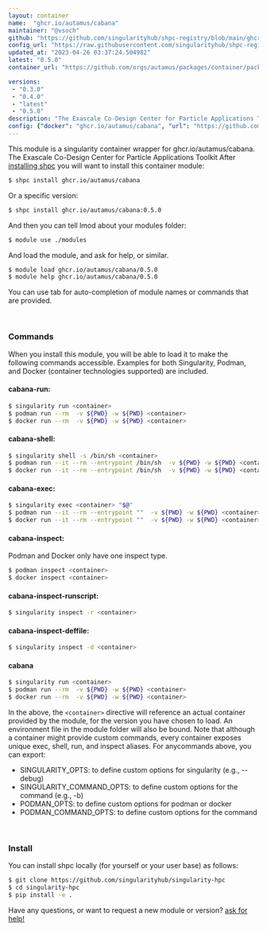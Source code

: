 ```yaml
---
layout: container
name:  "ghcr.io/autamus/cabana"
maintainer: "@vsoch"
github: "https://github.com/singularityhub/shpc-registry/blob/main/ghcr.io/autamus/cabana/container.yaml"
config_url: "https://raw.githubusercontent.com/singularityhub/shpc-registry/main/ghcr.io/autamus/cabana/container.yaml"
updated_at: "2023-04-26 03:37:24.504982"
latest: "0.5.0"
container_url: "https://github.com/orgs/autamus/packages/container/package/cabana"

versions:
 - "0.3.0"
 - "0.4.0"
 - "latest"
 - "0.5.0"
description: "The Exascale Co-Design Center for Particle Applications Toolkit"
config: {"docker": "ghcr.io/autamus/cabana", "url": "https://github.com/orgs/autamus/packages/container/package/cabana", "maintainer": "@vsoch", "description": "The Exascale Co-Design Center for Particle Applications Toolkit", "latest": {"0.5.0": "sha256:c2e65bc4822e32cfa4d3c8242f2b87a5ff1f7afcaf40eccfba2fb281cccc9bc8"}, "tags": {"0.3.0": "sha256:0869596ab9201f4c5ef1cf91ab99083243a989f21d90547e4b2bfee0df45fab6", "0.4.0": "sha256:dbcdce5fbc0985356fa44028b58609ead795222e2cc5f5887f4e11d57ea4e019", "latest": "sha256:c2e65bc4822e32cfa4d3c8242f2b87a5ff1f7afcaf40eccfba2fb281cccc9bc8", "0.5.0": "sha256:c2e65bc4822e32cfa4d3c8242f2b87a5ff1f7afcaf40eccfba2fb281cccc9bc8"}}
---
```


This module is a singularity container wrapper for ghcr.io/autamus/cabana.
The Exascale Co-Design Center for Particle Applications Toolkit
After [installing shpc](#install) you will want to install this container module:


```bash
$ shpc install ghcr.io/autamus/cabana
```

Or a specific version:

```bash
$ shpc install ghcr.io/autamus/cabana:0.5.0
```

And then you can tell lmod about your modules folder:

```bash
$ module use ./modules
```

And load the module, and ask for help, or similar.

```bash
$ module load ghcr.io/autamus/cabana/0.5.0
$ module help ghcr.io/autamus/cabana/0.5.0
```

You can use tab for auto-completion of module names or commands that are provided.

<br>

### Commands

When you install this module, you will be able to load it to make the following commands accessible.
Examples for both Singularity, Podman, and Docker (container technologies supported) are included.

#### cabana-run:

```bash
$ singularity run <container>
$ podman run --rm  -v ${PWD} -w ${PWD} <container>
$ docker run --rm  -v ${PWD} -w ${PWD} <container>
```

#### cabana-shell:

```bash
$ singularity shell -s /bin/sh <container>
$ podman run --it --rm --entrypoint /bin/sh  -v ${PWD} -w ${PWD} <container>
$ docker run --it --rm --entrypoint /bin/sh  -v ${PWD} -w ${PWD} <container>
```

#### cabana-exec:

```bash
$ singularity exec <container> "$@"
$ podman run --it --rm --entrypoint ""  -v ${PWD} -w ${PWD} <container> "$@"
$ docker run --it --rm --entrypoint ""  -v ${PWD} -w ${PWD} <container> "$@"
```

#### cabana-inspect:

Podman and Docker only have one inspect type.

```bash
$ podman inspect <container>
$ docker inspect <container>
```

#### cabana-inspect-runscript:

```bash
$ singularity inspect -r <container>
```

#### cabana-inspect-deffile:

```bash
$ singularity inspect -d <container>
```



#### cabana

```bash
$ singularity run <container>
$ podman run --rm  -v ${PWD} -w ${PWD} <container>
$ docker run --rm  -v ${PWD} -w ${PWD} <container>
```


In the above, the `<container>` directive will reference an actual container provided
by the module, for the version you have chosen to load. An environment file in the
module folder will also be bound. Note that although a container
might provide custom commands, every container exposes unique exec, shell, run, and
inspect aliases. For anycommands above, you can export:

 - SINGULARITY_OPTS: to define custom options for singularity (e.g., --debug)
 - SINGULARITY_COMMAND_OPTS: to define custom options for the command (e.g., -b)
 - PODMAN_OPTS: to define custom options for podman or docker
 - PODMAN_COMMAND_OPTS: to define custom options for the command

<br>

### Install

You can install shpc locally (for yourself or your user base) as follows:

```bash
$ git clone https://github.com/singularityhub/singularity-hpc
$ cd singularity-hpc
$ pip install -e .
```

Have any questions, or want to request a new module or version? [ask for help!](https://github.com/singularityhub/singularity-hpc/issues)